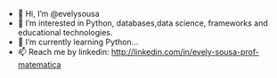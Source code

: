- 👋 Hi, I’m @evelysousa
- 👀 I’m interested in Python, databases,data science, frameworks and educational technologies. 
- 🌱 I’m currently learning Python...
- 📫 Reach me by linkedin: http://linkedin.com/in/evely-sousa-prof-matematica



<!---
evelysousa/evelysousa is a ✨ special ✨ repository because its `README.md` (this file) appears on your GitHub profile.
You can click the Preview link to take a look at your changes.
--->

